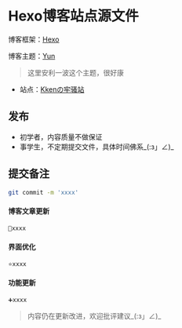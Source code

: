 # Hexo博客站点源文件

博客框架：[Hexo]((https://hexo.io/zh-cn/))

博客主题：[Yun](https://github.com/YunYouJun/hexo-theme-yun/)

> 这里安利一波这个主题，很好康

+ 站点：[Kkenの牢骚站 ](https://kenguo05.github.io/)

## 发布

+ 初学者，内容质量不做保证
+ 事学生，不定期提交文件，具体时间佛系\_(:з」∠)_

## 提交备注

```sh
git commit -m 'xxxx'
```

#### 博客文章更新

```sh
📄xxxx
```

#### 界面优化

```sh
⭐xxxx
```

#### 功能更新

```sh
➕xxxx
```

> 内容仍在更新改进，欢迎批评建议\_(:з」∠)_

